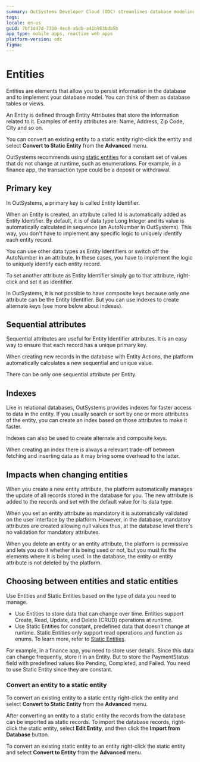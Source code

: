 ```yaml
---
summary: OutSystems Developer Cloud (ODC) streamlines database modeling with entities, primary keys, and indexes for efficient data management.
tags:
locale: en-us
guid: 7bf1d47d-7310-4ec8-a5db-a41b983bdb5b
app_type: mobile apps, reactive web apps
platform-version: odc
figma:
---
```

# Entities

Entities are elements that allow you to persist information in the database and to implement your database model. You can think of them as database tables or views. 

An Entity is defined through Entity Attributes that store the information related to it. Examples of entity attributes are: Name, Address, Zip Code, City and so on.

You can convert an existing entity to a static entity right-click the entity and select **Convert to Static Entity** from the **Advanced** menu.

OutSystems recommends using [static entities](entity-static.md) for a constant set of values that do not change at runtime, such as enumerations. For example, in a finance app, the transaction type could be a deposit or withdrawal.

## Primary key

In OutSystems, a primary key is called Entity Identifier.

When an Entity is created, an attribute called Id is automatically added as Entity Identifier. By default, it is of data type Long Integer and its value is automatically calculated in sequence (an AutoNumber in OutSystems). This way, you don't have to implement any specific logic to uniquely identify each entity record. 

You can use other data types as Entity Identifiers or switch off the AutoNumber in an attribute. In these cases, you have to implement the logic to uniquely identify each entity record.

To set another attribute as Entity Identifier simply go to that attribute, right-click and set it as identifier.

In OutSystems, it is not possible to have composite keys because only one attribute can be the Entity Identifier. But you can use indexes to create alternate keys (see more below about indexes).

## Sequential attributes

Sequential attributes are useful for Entity Identifier attributes. It is an easy way to ensure that each record has a unique primary key. 

When creating new records in the database with Entity Actions, the platform automatically calculates a new sequential and unique value. 

There can be only one sequential attribute per Entity.

## Indexes

Like in relational databases, OutSystems provides indexes for faster access to data in the entity. If you usually search or sort by one or more attributes of the entity, you can create an index based on those attributes to make it faster.

Indexes can also be used to create alternate and composite keys. 

When creating an index there is always a relevant trade-off between fetching and inserting data as it may bring some overhead to the latter.

## Impacts when changing entities

When you create a new entity attribute, the platform automatically manages the update of all records stored in the database for you. The new attribute is added to the records and set with the default value for its data type.

When you set an entity attribute as mandatory it is automatically validated on the user interface by the platform. However, in the database, mandatory attributes are created allowing null values thus, at the database level there's no validation for mandatory attributes.

When you delete an entity or an entity attribute, the platform is permissive and lets you do it whether it is being used or not, but you must fix the elements where it is being used. In the database, the entity or entity attribute is not deleted by the platform.

## Choosing between entities and static entities

Use Entities and Static Entities based on the type of data you need to manage.

* Use Entities to store data that can change over time. Entities support Create, Read, Update, and Delete (CRUD) operations at runtime.
* Use Static Entities for constant, predefined data that doesn't change at runtime. Static Entities only support read operations and function as enums. To learn more, refer to [Static Entities](entity-static.md).

For example, in a finance app, you need to store user details. Since this data can change frequently, store it in an Entity. But to store the PaymentStatus field with predefined values like Pending, Completed, and Failed. You need to use Static Entity since they are constant.

### Convert an entity to a static entity

To convert an existing entity to a static entity right-click the entity and select **Convert to Static Entity** from the **Advanced** menu.

After converting an entity to a static entity the records from the database can be imported as static records. To import the database records, right-click the static entity, select **Edit Entity**, and then click the **Import from Database** button.

<div class="info" markdown="1">

To convert an existing static entity to an entity right-click the static entity and select **Convert to Entity** from the **Advanced** menu.

</div>

